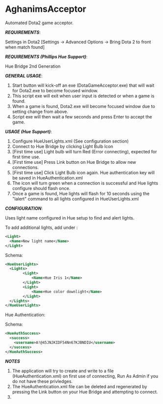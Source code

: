 # AghanimsAcceptor

Automated Dota2 game acceptor.

***REQUIREMENTS***:<p>
Settings in Dota2 [Settings -> Advanced Options -> Bring Dota 2 to front when match found]

***REQUIREMENTS (Phillips Hue Support)***:<p>
Hue Bridge 2nd Generation
<p>
	
***GENERAL USAGE***:<p>
1. Start button will kick-off an exe (DotaGameAcceptor.exe) that will wait for Dota2.exe to become focused window.
2. This script exe will exit when user input is detected or when a game is found.
3. When a game is found, Dota2.exe will become focused window due to setting change from above.
4. Script exe will then wait a few seconds and press Enter to accept the game.
<p>
	
***USAGE (Hue Support)***:<p>
1. Configure HueUserLights.xml (See configuration section)
2. Connect to Hue Bridge by clicking Light Bulb Icon
3. [First time use] Light bulb will turn Red (Error connecting), expected for first time use.
4. [First time use] Press Link button on Hue Bridge to allow new connections.
5. [First time use] Click Light Bulb icon again. Hue authentication key will be saved in HueAuthentication.xml
6. The icon will turn green when a connection is successful and Hue lights configure should flash once.
7. Once a game is found, Hue lights will flash for 10 seconds using the "lalert" command to all lights configured in HueUserLights.xml
<p>
	
***CONFIGURATION***:<p>
Uses light name configured in Hue setup to find and alert lights.
<p>
To add additional lights, add under <Lights> </Lights>:
	
```xml
<Light>
  <Name>New light name</Name>		
</Light>
```

Schema:
```xml
<HueUserLights>
  <Lights>
		<Light>
			<Name>Hue Iris 1</Name>		
		</Light>
		<Light>
			<Name>Hue color downlight</Name>		
		</Light>		
  </Lights>
</HueUserLights>
```
Hue Authentication:

Schema:
```xml
<HueAuthSuccess>
  <success>
    <username>A!@45JNJKIDF54Nn67KJBNDIU</username>
  </success>
</HueAuthSuccess>
```
<p>

***NOTES***
1. The application will try to create and write to a file (HueAuthentication.xml) on first use of connecting, Run As Admin if you do not have these privledges.
2. The HueAuthentication.xml file can be deleted and regenerated by pressing the Link button on your Hue Bridge and attempting to connect.
3. 
